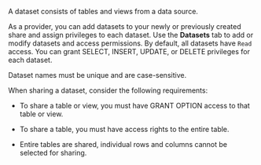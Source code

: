 
A dataset consists of tables and views from a data source.

As a provider, you can add datasets to your newly or previously created share and assign privileges to each dataset. Use the **Datasets** tab to add or modify datasets and access permissions. By default, all datasets have `Read` access. You can grant SELECT, INSERT, UPDATE, or DELETE privileges for each dataset.

Dataset names must be unique and are case-sensitive.

When sharing a dataset, consider the following requirements:

-   To share a table or view, you must have GRANT OPTION access to that table or view.

-   To share a table, you must have access rights to the entire table.

-   Entire tables are shared, individual rows and columns cannot be selected for sharing.


